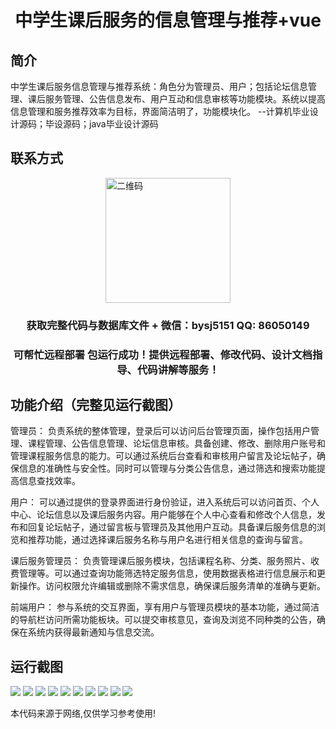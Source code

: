 <p><h1 align="center">中学生课后服务的信息管理与推荐+vue</h1></p>

## 简介
中学生课后服务信息管理与推荐系统：角色分为管理员、用户；包括论坛信息管理、课后服务管理、公告信息发布、用户互动和信息审核等功能模块。系统以提高信息管理和服务推荐效率为目标，界面简洁明了，功能模块化。    --计算机毕业设计源码；毕设源码；java毕业设计源码


## 联系方式
<img src="https://bs-1329754181.cos.ap-shanghai.myqcloud.com/wx.jpg" alt="二维码" style="display: block; margin: 0 auto;" width="200px">
<p><h3 align="center">获取完整代码与数据库文件 + 微信：bysj5151 QQ: 86050149</h3></p>
<p><h3 align="center">可帮忙远程部署 包运行成功！提供远程部署、修改代码、设计文档指导、代码讲解等服务！</h3></p>

## 功能介绍（完整见运行截图）
管理员： 负责系统的整体管理，登录后可以访问后台管理页面，操作包括用户管理、课程管理、公告信息管理、论坛信息审核。具备创建、修改、删除用户账号和管理课程服务信息的能力。可以通过系统后台查看和审核用户留言及论坛帖子，确保信息的准确性与安全性。同时可以管理与分类公告信息，通过筛选和搜索功能提高信息查找效率。

用户： 可以通过提供的登录界面进行身份验证，进入系统后可以访问首页、个人中心、论坛信息以及课后服务内容。用户能够在个人中心查看和修改个人信息，发布和回复论坛帖子，通过留言板与管理员及其他用户互动。具备课后服务信息的浏览和推荐功能，通过选择课后服务名称与用户名进行相关信息的查询与留言。

课后服务管理员： 负责管理课后服务模块，包括课程名称、分类、服务照片、收费管理等。可以通过查询功能筛选特定服务信息，使用数据表格进行信息展示和更新操作。访问权限允许编辑或删除不需求信息，确保课后服务清单的准确与更新。

前端用户： 参与系统的交互界面，享有用户与管理员模块的基本功能，通过简洁的导航栏访问所需功能板块。可以提交审核意见，查询及浏览不同种类的公告，确保在系统内获得最新通知与信息交流。


## 运行截图
![](https://bs-1329754181.cos.ap-shanghai.myqcloud.com/ssm/MiddleSchoolAfterSchoolServiceInfoManagementAndRecommendation/img/001.jpg)
![](https://bs-1329754181.cos.ap-shanghai.myqcloud.com/ssm/MiddleSchoolAfterSchoolServiceInfoManagementAndRecommendation/img/002.jpg)
![](https://bs-1329754181.cos.ap-shanghai.myqcloud.com/ssm/MiddleSchoolAfterSchoolServiceInfoManagementAndRecommendation/img/003.jpg)
![](https://bs-1329754181.cos.ap-shanghai.myqcloud.com/ssm/MiddleSchoolAfterSchoolServiceInfoManagementAndRecommendation/img/004.jpg)
![](https://bs-1329754181.cos.ap-shanghai.myqcloud.com/ssm/MiddleSchoolAfterSchoolServiceInfoManagementAndRecommendation/img/005.jpg)
![](https://bs-1329754181.cos.ap-shanghai.myqcloud.com/ssm/MiddleSchoolAfterSchoolServiceInfoManagementAndRecommendation/img/006.jpg)
![](https://bs-1329754181.cos.ap-shanghai.myqcloud.com/ssm/MiddleSchoolAfterSchoolServiceInfoManagementAndRecommendation/img/007.jpg)
![](https://bs-1329754181.cos.ap-shanghai.myqcloud.com/ssm/MiddleSchoolAfterSchoolServiceInfoManagementAndRecommendation/img/008.jpg)
![](https://bs-1329754181.cos.ap-shanghai.myqcloud.com/ssm/MiddleSchoolAfterSchoolServiceInfoManagementAndRecommendation/img/009.jpg)
![](https://bs-1329754181.cos.ap-shanghai.myqcloud.com/ssm/MiddleSchoolAfterSchoolServiceInfoManagementAndRecommendation/img/010.jpg)

<p>本代码来源于网络,仅供学习参考使用!</p>
